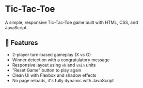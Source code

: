 # Tic-Tac-Toe
A simple, responsive Tic-Tac-Toe game built with HTML, CSS, and JavaScript.

## 📌 Features

- 2-player turn-based gameplay (X vs O)
- Winner detection with a congratulatory message
- Responsive layout using `vh` and `vmin` units
- "Reset Game" button to play again
- Clean UI with Flexbox and shadow effects
- No page reloads, it's fully dynamic with JavaScript
  
